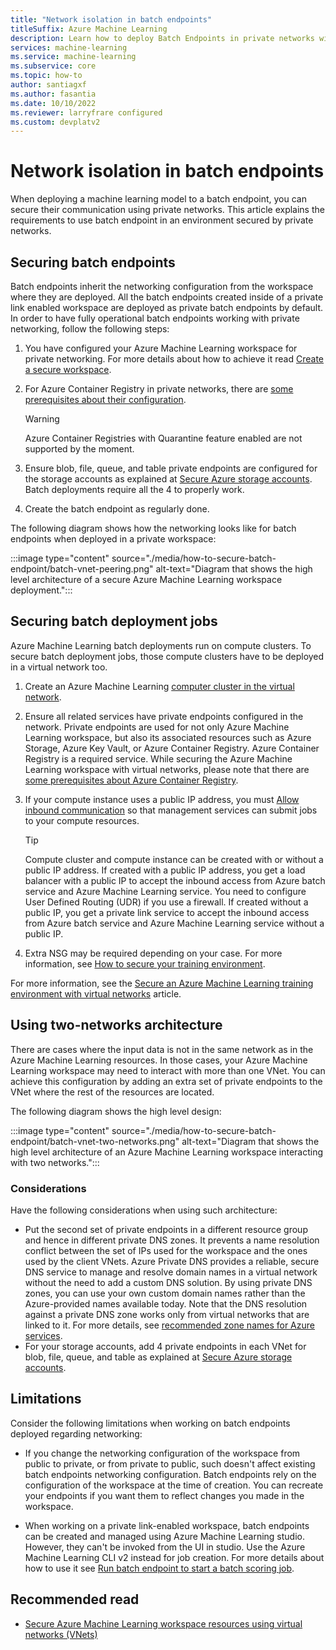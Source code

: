 ```yaml
---
title: "Network isolation in batch endpoints"
titleSuffix: Azure Machine Learning
description: Learn how to deploy Batch Endpoints in private networks with isolation.
services: machine-learning
ms.service: machine-learning
ms.subservice: core
ms.topic: how-to
author: santiagxf
ms.author: fasantia
ms.date: 10/10/2022
ms.reviewer: larryfrare configured
ms.custom: devplatv2
---
```


# Network isolation in batch endpoints

When deploying a machine learning model to a batch endpoint, you can secure their communication using private networks. This article explains the requirements to use batch endpoint in an environment secured by private networks.

## Securing batch endpoints

Batch endpoints inherit the networking configuration from the workspace where they are deployed. All the batch endpoints created inside of a private link enabled workspace are deployed as private batch endpoints by default. In order to have fully operational batch endpoints working with private networking, follow the following steps:

1. You have configured your Azure Machine Learning workspace for private networking. For more details about how to achieve it read [Create a secure workspace](tutorial-create-secure-workspace.md).

2. For Azure Container Registry in private networks, there are [some prerequisites about their configuration](how-to-secure-workspace-vnet.md#prerequisites).

    > [!WARNING]
    > Azure Container Registries with Quarantine feature enabled are not supported by the moment.

3. Ensure blob, file, queue, and table private endpoints are configured for the storage accounts as explained at [Secure Azure storage accounts](how-to-secure-workspace-vnet.md#secure-azure-storage-accounts). Batch deployments require all the 4 to properly work.

4. Create the batch endpoint as regularly done. 

The following diagram shows how the networking looks like for batch endpoints when deployed in a private workspace:

:::image type="content" source="./media/how-to-secure-batch-endpoint/batch-vnet-peering.png" alt-text="Diagram that shows the high level architecture of a secure Azure Machine Learning workspace deployment.":::


## Securing batch deployment jobs

Azure Machine Learning batch deployments run on compute clusters. To secure batch deployment jobs, those compute clusters have to be deployed in a virtual network too.

1. Create an Azure Machine Learning [computer cluster in the virtual network](how-to-secure-training-vnet.md).
2. Ensure all related services have private endpoints configured in the network. Private endpoints are used for not only Azure Machine Learning workspace, but also its associated resources such as Azure Storage, Azure Key Vault, or Azure Container Registry. Azure Container Registry is a required service. While securing the Azure Machine Learning workspace with virtual networks, please note that there are [some prerequisites about Azure Container Registry](how-to-secure-workspace-vnet.md#prerequisites).
4. If your compute instance uses a public IP address, you must [Allow inbound communication](how-to-secure-training-vnet.md#compute-instancecluster-with-public-ip) so that management services can submit jobs to your compute resources.
    
    > [!TIP]
    > Compute cluster and compute instance can be created with or without a public IP address. If created with a public IP address, you get a load balancer with a public IP to accept the inbound access from Azure batch service and Azure Machine Learning service. You need to configure User Defined Routing (UDR) if you use a firewall. If created without a public IP, you get a private link service to accept the inbound access from Azure batch service and Azure Machine Learning service without a public IP.

1. Extra NSG may be required depending on your case. For more information, see [How to secure your training environment](how-to-secure-training-vnet.md).

For more information, see the [Secure an Azure Machine Learning training environment with virtual networks](how-to-secure-training-vnet.md) article.

## Using two-networks architecture

There are cases where the input data is not in the same network as in the Azure Machine Learning resources. In those cases, your Azure Machine Learning workspace may need to interact with more than one VNet. You can achieve this configuration by adding an extra set of private endpoints to the VNet where the rest of the resources are located.

The following diagram shows the high level design:

:::image type="content" source="./media/how-to-secure-batch-endpoint/batch-vnet-two-networks.png" alt-text="Diagram that shows the high level architecture of an Azure Machine Learning workspace interacting with two networks.":::

### Considerations

Have the following considerations when using such architecture:

* Put the second set of private endpoints in a different resource group and hence in different private DNS zones. It prevents a name resolution conflict between the set of IPs used for the workspace and the ones used by the client VNets. Azure Private DNS provides a reliable, secure DNS service to manage and resolve domain names in a virtual network without the need to add a custom DNS solution. By using private DNS zones, you can use your own custom domain names rather than the Azure-provided names available today. Note that the DNS resolution against a private DNS zone works only from virtual networks that are linked to it. For more details, see [recommended zone names for Azure services](../private-link/private-endpoint-dns.md#azure-services-dns-zone-configuration).
* For your storage accounts, add 4 private endpoints in each VNet for blob, file, queue, and table as explained at [Secure Azure storage accounts](how-to-secure-workspace-vnet.md#secure-azure-storage-accounts).

## Limitations

Consider the following limitations when working on batch endpoints deployed regarding networking:

- If you change the networking configuration of the workspace from public to private, or from private to public, such doesn't affect existing batch endpoints networking configuration. Batch endpoints rely on the configuration of the workspace at the time of creation. You can recreate your endpoints if you want them to reflect changes you made in the workspace.

- When working on a private link-enabled workspace, batch endpoints can be created and managed using Azure Machine Learning studio. However, they can't be invoked from the UI in studio. Use the Azure Machine Learning CLI v2 instead for job creation. For more details about how to use it see [Run batch endpoint to start a batch scoring job](how-to-use-batch-endpoint.md#run-batch-endpoints-and-access-results).

## Recommended read

* [Secure Azure Machine Learning workspace resources using virtual networks (VNets)](how-to-network-security-overview.md)
